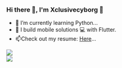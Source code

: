 ### Hi there 👋, I'm Xclusivecyborg 🦁


- 🌱 I’m currently learning Python...
- 👯 I build mobile solutions 💻 with Flutter.
- 📫Check out my resume: [Here](https://docs.google.com/document/d/1B2mxS2yRezJGUvSQGIeyLPMWeeOCYPW1/edit?usp=sharing&ouid=110970333714634235869&rtpof=true&sd=true)...

<img src="https://github-readme-stats.vercel.app/api?username=xclusivecyborg&count_private=true&theme=default&show_icons=true"></img><br>
<img src="https://github-readme-stats.vercel.app/api/top-langs/?username=xclusivecyborg"></img>
